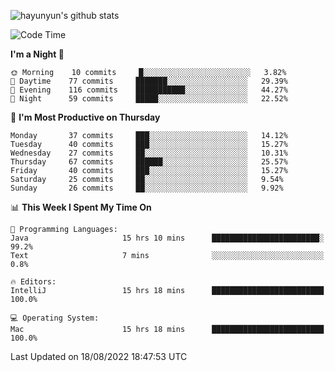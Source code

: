 
![hayunyun's github stats](https://github-readme-stats.vercel.app/api?username=hayunyun&show_icons=true)


<!--START_SECTION:waka-->
![Code Time](http://img.shields.io/badge/Code%20Time-355%20hrs%2018%20mins-blue)

**I'm a Night 🦉** 

```text
🌞 Morning    10 commits     █░░░░░░░░░░░░░░░░░░░░░░░░   3.82% 
🌆 Daytime    77 commits     ███████░░░░░░░░░░░░░░░░░░   29.39% 
🌃 Evening    116 commits    ███████████░░░░░░░░░░░░░░   44.27% 
🌙 Night      59 commits     █████░░░░░░░░░░░░░░░░░░░░   22.52%

```
📅 **I'm Most Productive on Thursday** 

```text
Monday       37 commits     ███░░░░░░░░░░░░░░░░░░░░░░   14.12% 
Tuesday      40 commits     ███░░░░░░░░░░░░░░░░░░░░░░   15.27% 
Wednesday    27 commits     ██░░░░░░░░░░░░░░░░░░░░░░░   10.31% 
Thursday     67 commits     ██████░░░░░░░░░░░░░░░░░░░   25.57% 
Friday       40 commits     ███░░░░░░░░░░░░░░░░░░░░░░   15.27% 
Saturday     25 commits     ██░░░░░░░░░░░░░░░░░░░░░░░   9.54% 
Sunday       26 commits     ██░░░░░░░░░░░░░░░░░░░░░░░   9.92%

```


📊 **This Week I Spent My Time On** 

```text
💬 Programming Languages: 
Java                     15 hrs 10 mins      ████████████████████████░   99.2% 
Text                     7 mins              ░░░░░░░░░░░░░░░░░░░░░░░░░   0.8%

🔥 Editors: 
IntelliJ                 15 hrs 18 mins      █████████████████████████   100.0%

💻 Operating System: 
Mac                      15 hrs 18 mins      █████████████████████████   100.0%

```


 Last Updated on 18/08/2022 18:47:53 UTC
<!--END_SECTION:waka-->

<!--
**hayunyun/hayunyun** is a ✨ _special_ ✨ repository because its `README.md` (this file) appears on your GitHub profile.

Here are some ideas to get you started:

- 🔭 I’m currently working on ...
- 🌱 I’m currently learning ...
- 👯 I’m looking to collaborate on ...
- 🤔 I’m looking for help with ...
- 💬 Ask me about ...
- 📫 How to reach me: ...
- 😄 Pronouns: ...
- ⚡ Fun fact: ...
-->
